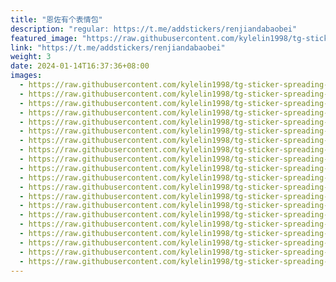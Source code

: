 ```yaml
---
title: "恩佐有个表情包"
description: "regular: https://t.me/addstickers/renjiandabaobei"
featured_image: "https://raw.githubusercontent.com/kylelin1998/tg-sticker-spreading-worldwide-images/main/img/960ff0b9-2ec6-4bc6-b108-c1c1957bf931.jpg"
link: "https://t.me/addstickers/renjiandabaobei"
weight: 3
date: 2024-01-14T16:37:36+08:00
images:
  - https://raw.githubusercontent.com/kylelin1998/tg-sticker-spreading-worldwide-images/main/img/960ff0b9-2ec6-4bc6-b108-c1c1957bf931.jpg
  - https://raw.githubusercontent.com/kylelin1998/tg-sticker-spreading-worldwide-images/main/img/0f2095be-f2ea-4d46-8eb7-4c3d8aad2715.jpg
  - https://raw.githubusercontent.com/kylelin1998/tg-sticker-spreading-worldwide-images/main/img/3796a73c-ad15-4fc5-9bd1-99b094bb60ab.jpg
  - https://raw.githubusercontent.com/kylelin1998/tg-sticker-spreading-worldwide-images/main/img/ed2145f4-19bd-4a19-8607-9e6bb250ecf4.jpg
  - https://raw.githubusercontent.com/kylelin1998/tg-sticker-spreading-worldwide-images/main/img/4d47911d-e731-478a-8c46-ff35878cab48.jpg
  - https://raw.githubusercontent.com/kylelin1998/tg-sticker-spreading-worldwide-images/main/img/86094b38-ea7f-4836-ac64-894374abd52e.jpg
  - https://raw.githubusercontent.com/kylelin1998/tg-sticker-spreading-worldwide-images/main/img/e5efc464-529d-4e62-bae5-6e473301c06e.jpg
  - https://raw.githubusercontent.com/kylelin1998/tg-sticker-spreading-worldwide-images/main/img/1a0ce917-5752-40ac-b53a-7b4a08bb0e96.jpg
  - https://raw.githubusercontent.com/kylelin1998/tg-sticker-spreading-worldwide-images/main/img/2b885164-b2a4-4cc8-aef5-3e8b5d140e2f.jpg
  - https://raw.githubusercontent.com/kylelin1998/tg-sticker-spreading-worldwide-images/main/img/fdd84579-642b-44a3-8cf6-4b8f065a46d5.jpg
  - https://raw.githubusercontent.com/kylelin1998/tg-sticker-spreading-worldwide-images/main/img/2cdd27ea-b496-4cc5-8a8e-14eca6159eac.jpg
  - https://raw.githubusercontent.com/kylelin1998/tg-sticker-spreading-worldwide-images/main/img/55dd9a46-ebea-434d-b731-46a651758605.jpg
  - https://raw.githubusercontent.com/kylelin1998/tg-sticker-spreading-worldwide-images/main/img/744489ce-9573-4b70-9355-c966931c68af.jpg
  - https://raw.githubusercontent.com/kylelin1998/tg-sticker-spreading-worldwide-images/main/img/cf8bf7cd-88be-43d0-a04b-3bd16431ac29.jpg
  - https://raw.githubusercontent.com/kylelin1998/tg-sticker-spreading-worldwide-images/main/img/ed88fda7-dc0f-4e4f-86bc-4512295b1aed.jpg
  - https://raw.githubusercontent.com/kylelin1998/tg-sticker-spreading-worldwide-images/main/img/b7159587-d412-4232-bcc5-404e7da9dffb.jpg
  - https://raw.githubusercontent.com/kylelin1998/tg-sticker-spreading-worldwide-images/main/img/eef8124f-f113-4570-a0cf-e796fce83d22.jpg
  - https://raw.githubusercontent.com/kylelin1998/tg-sticker-spreading-worldwide-images/main/img/c0ae5396-9f33-48dc-9005-89b194daea7c.jpg
  - https://raw.githubusercontent.com/kylelin1998/tg-sticker-spreading-worldwide-images/main/img/1fd5525b-448b-4ba7-b9ee-d205e994f4b5.jpg
  - https://raw.githubusercontent.com/kylelin1998/tg-sticker-spreading-worldwide-images/main/img/0586b282-4219-4af8-9b9b-b154b6afa015.jpg
---
```

